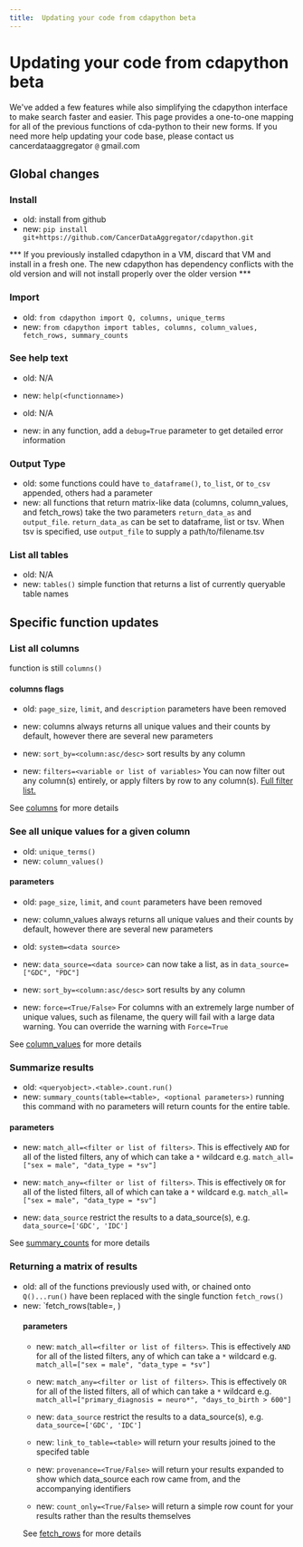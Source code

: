 ```yaml
---
title:  Updating your code from cdapython beta
---
```


# Updating your code from cdapython beta

We've added a few features while also simplifying the cdapython interface to make search faster and easier. This page provides a one-to-one mapping for all of the previous functions of cda-python to their new forms. If you need more help updating your code base, please contact us cancerdataaggregator `@` gmail.com

## Global changes

### Install

- old: install from github
- new: `pip install git+https://github.com/CancerDataAggregator/cdapython.git`

*** If you previously installed cdapython in a VM, discard that VM and install in a fresh one. The new cdapython has dependency conflicts with the old version and will not install properly over the older version ***

### Import

- old: `from cdapython import Q, columns, unique_terms`
- new: `from cdapython import tables, columns, column_values, fetch_rows, summary_counts`

### See help text

- old: N/A
- new: `help(<functionname>)`

- old: N/A
- new: in any function, add a `debug=True` parameter to get detailed error information

### Output Type

- old: some functions could have `to_dataframe()`, `to_list`, or `to_csv` appended, others had a parameter
- new: all functions that return matrix-like data (columns, column_values, and fetch_rows) take the two parameters `return_data_as` and `output_file`. `return_data_as` can be set to dataframe, list or tsv. When tsv is specified, use `output_file` to supply a path/to/filename.tsv

### List all tables

- old: N/A
- new: `tables()` simple function that returns a list of currently queryable table names

## Specific function updates

### List all columns

function is still `columns()`

#### columns flags

- old: `page_size`, `limit`, and `description` parameters have been removed
- new: columns always returns all unique values and their counts by default, however there are several new parameters

- new: `sort_by=<column:asc/desc>` sort results by any column

- new: `filters=<variable or list of variables>` You can now filter out any column(s) entirely, or apply filters by row to any column(s). [Full filter list.](#filter-arguments)

See [columns](../man_pages/columns/) for more details

### See all unique values for a given column

- old: `unique_terms()`
- new: `column_values()` 

#### parameters

- old: `page_size`, `limit`, and `count` parameters have been removed
- new: column_values always returns all unique values and their counts by default, however there are several new parameters

- old: `system=<data source>`
- new: `data_source=<data source>` can now take a list, as in `data_source=["GDC", "PDC"]`

- new: `sort_by=<column:asc/desc>` sort results by any column
- new: `force=<True/False>` For columns with an extremely large number of unique values, such as filename, the query will fail with a large data warning. You can override the warning with `Force=True`

See [column_values](../man_pages/column_values/) for more details

### Summarize results

- old: `<queryobject>.<table>.count.run()`
- new: `summary_counts(table=<table>, <optional parameters>)` running this command with no parameters will return counts for the entire table.

#### parameters

- new: `match_all=<filter or list of filters>`. This is effectively `AND` for all of the listed filters, any of which can take a `*` wildcard e.g. `match_all=["sex = male", "data_type = *sv"]`

- new: `match_any=<filter or list of filters>`. This is effectively `OR` for all of the listed filters, all of which can take a `*` wildcard e.g. `match_all=["sex = male", "data_type = *sv"]`

- new: `data_source` restrict the results to a data_source(s), e.g. `data_source=['GDC', 'IDC']`

See [summary_counts](../man_pages/summary_counts/) for more details

### Returning a matrix of results

- old: all of the functions previously used with, or chained onto `Q()...run()` have been replaced with the single function `fetch_rows()`
- new: `fetch_rows(table=<table>, <optional parameters>)

#### parameters

- new: `match_all=<filter or list of filters>`. This is effectively `AND` for all of the listed filters, any of which can take a `*` wildcard e.g. `match_all=["sex = male", "data_type = *sv"]`

- new: `match_any=<filter or list of filters>`. This is effectively `OR` for all of the listed filters, all of which can take a `*` wildcard e.g. `match_all=["primary_diagnosis = neuro*", "days_to_birth > 600"]`

- new: `data_source` restrict the results to a data_source(s), e.g. `data_source=['GDC', 'IDC']`

- new: `link_to_table=<table>` will return your results joined to the specifed table

- new: `provenance=<True/False>` will return your results expanded to show which data_source each row came from, and the accompanying identifiers

- new: `count_only=<True/False>` will return a simple row count for your results rather than the results themselves

See [fetch_rows](../man_pages/fetch_rows/) for more details
